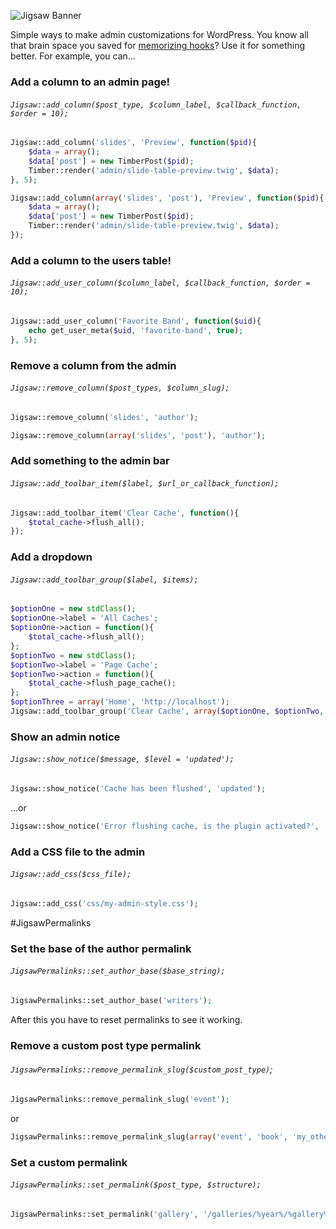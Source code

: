 ![Jigsaw Banner](https://cloud.githubusercontent.com/assets/1298086/5921029/e0c15824-a60e-11e4-9001-62b4e4fee1e6.jpg)

Simple ways to make admin customizations for WordPress. You know all that brain space you saved for [memorizing hooks](http://wptavern.com/learn-three-wordpress-filters-a-day)? Use it for something better. For example, you can...

### Add a column to an admin page!

###### `Jigsaw::add_column($post_type, $column_label, $callback_function, $order = 10);`

```php
Jigsaw::add_column('slides', 'Preview', function($pid){
  	$data = array();
	$data['post'] = new TimberPost($pid);
	Timber::render('admin/slide-table-preview.twig', $data);
}, 5);
```

```php
Jigsaw::add_column(array('slides', 'post'), 'Preview', function($pid){
  	$data = array();
	$data['post'] = new TimberPost($pid);
	Timber::render('admin/slide-table-preview.twig', $data);
});
```

### Add a column to the users table!

###### `Jigsaw::add_user_column($column_label, $callback_function, $order = 10);`

```php
Jigsaw::add_user_column('Favorite Band', function($uid){
  	echo get_user_meta($uid, 'favorite-band', true);
}, 5);
```


### Remove a column from the admin

###### `Jigsaw::remove_column($post_types, $column_slug);`

```php
Jigsaw::remove_column('slides', 'author');
```

```php
Jigsaw::remove_column(array('slides', 'post'), 'author');
```

### Add something to the admin bar

###### `Jigsaw::add_toolbar_item($label, $url_or_callback_function);`
```php
Jigsaw::add_toolbar_item('Clear Cache', function(){
	$total_cache->flush_all();
});
```

### Add a dropdown

###### `Jigsaw::add_toolbar_group($label, $items);`
```php
$optionOne = new stdClass();
$optionOne->label = 'All Caches';
$optionOne->action = function(){
	$total_cache->flush_all();
};
$optionTwo = new stdClass();
$optionTwo->label = 'Page Cache';
$optionTwo->action = function(){
	$total_cache->flush_page_cache();
};
$optionThree = array('Home', 'http://localhost');
Jigsaw::add_toolbar_group('Clear Cache', array($optionOne, $optionTwo, $optionThree));
```

### Show an admin notice

###### `Jigsaw::show_notice($message, $level = 'updated');`

```php
Jigsaw::show_notice('Cache has been flushed', 'updated');
```
...or
```php
Jigsaw::show_notice('Error flushing cache, is the plugin activated?', 'error');
```

### Add a CSS file to the admin

###### `Jigsaw::add_css($css_file);`

```php
Jigsaw::add_css('css/my-admin-style.css');
```

#JigsawPermalinks

### Set the base of the author permalink

###### `JigsawPermalinks::set_author_base($base_string);`

```php
JigsawPermalinks::set_author_base('writers');
```
After this you have to reset permalinks to see it working.

### Remove a custom post type permalink

###### `JigsawPermalinks::remove_permalink_slug($custom_post_type)`;

```php
JigsawPermalinks::remove_permalink_slug('event');
```

or

```php
JigsawPermalinks::remove_permalink_slug(array('event', 'book', 'my_other_cpt'));
```

### Set a custom permalink
###### `JigsawPermalinks::set_permalink($post_type, $structure);`

```php
JigsawPermalinks::set_permalink('gallery', '/galleries/%year%/%gallery%');
```
